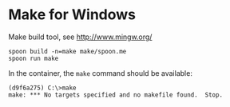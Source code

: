 Make for Windows 
================
Make build tool, see http://www.mingw.org/

```
spoon build -n=make make/spoon.me
spoon run make
```

In the container, the `make` command should be available:

```
(d9f6a275) C:\>make
make: *** No targets specified and no makefile found.  Stop.
```
